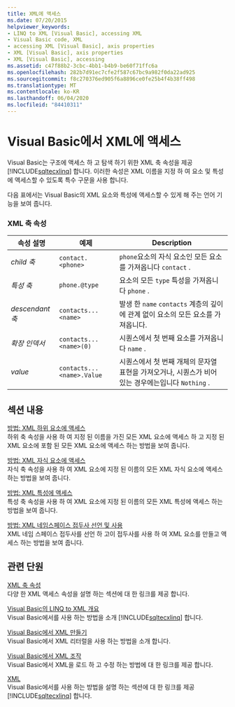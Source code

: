 ```yaml
---
title: XML에 액세스
ms.date: 07/20/2015
helpviewer_keywords:
- LINQ to XML [Visual Basic], accessing XML
- Visual Basic code, XML
- accessing XML [Visual Basic], axis properties
- XML [Visual Basic], axis properties
- XML [Visual Basic], accessing
ms.assetid: c47f88b2-3cbc-4bb1-b4b9-be60f71ffc6a
ms.openlocfilehash: 282b7d91ec7cfe2f587c67bc9a982f0da22ad925
ms.sourcegitcommit: f8c270376ed905f6a8896ce0fe25b4f4b38ff498
ms.translationtype: MT
ms.contentlocale: ko-KR
ms.lasthandoff: 06/04/2020
ms.locfileid: "84410311"
---
```

# <a name="accessing-xml-in-visual-basic"></a>Visual Basic에서 XML에 액세스
Visual Basic는 구조에 액세스 하 고 탐색 하기 위한 XML 축 속성을 제공 [!INCLUDE[sqltecxlinq](~/includes/sqltecxlinq-md.md)] 합니다. 이러한 속성은 XML 이름을 지정 하 여 요소 및 특성에 액세스할 수 있도록 특수 구문을 사용 합니다.  
  
 다음 표에서는 Visual Basic의 XML 요소와 특성에 액세스할 수 있게 해 주는 언어 기능을 보여 줍니다.  
  
### <a name="xml-axis-properties"></a>XML 축 속성  
  
|속성 설명|예제|Description|  
|--------------------------|-------------|-----------------|  
|*child 축*|`contact.<phone>`|`phone`요소의 자식 요소인 모든 요소를 가져옵니다 `contact` .|  
|*특성 축*|`phone.@type`|요소의 모든 `type` 특성을 가져옵니다 `phone` .|  
|*descendant 축*|`contacts...<name>`|발생 한 `name` `contacts` 계층의 깊이에 관계 없이 요소의 모든 요소를 가져옵니다.|  
|*확장 인덱서*|`contacts...<name>(0)`|시퀀스에서 첫 번째 요소를 가져옵니다 `name` .|  
|*value*|`contacts...<name>.Value`|시퀀스에서 첫 번째 개체의 문자열 표현을 가져오거나, 시퀀스가 비어 있는 경우에는입니다 `Nothing` .|  
  
## <a name="in-this-section"></a>섹션 내용  
 [방법: XML 하위 요소에 액세스](how-to-access-xml-descendant-elements.md)  
 하위 축 속성을 사용 하 여 지정 된 이름을 가진 모든 XML 요소에 액세스 하 고 지정 된 XML 요소에 포함 된 모든 XML 요소에 액세스 하는 방법을 보여 줍니다.  
  
 [방법: XML 자식 요소에 액세스](how-to-access-xml-child-elements.md)  
 자식 축 속성을 사용 하 여 XML 요소에 지정 된 이름의 모든 XML 자식 요소에 액세스 하는 방법을 보여 줍니다.  
  
 [방법: XML 특성에 액세스](how-to-access-xml-attributes.md)  
 특성 축 속성을 사용 하 여 XML 요소에 지정 된 이름의 모든 XML 특성에 액세스 하는 방법을 보여 줍니다.  
  
 [방법: XML 네임스페이스 접두사 선언 및 사용](how-to-declare-and-use-xml-namespace-prefixes.md)  
 XML 네임 스페이스 접두사를 선언 하 고이 접두사를 사용 하 여 XML 요소를 만들고 액세스 하는 방법을 보여 줍니다.  
  
## <a name="related-sections"></a>관련 단원  
 [XML 축 속성](../../../language-reference/xml-axis/index.md)  
 다양 한 XML 액세스 속성을 설명 하는 섹션에 대 한 링크를 제공 합니다.  
  
 [Visual Basic의 LINQ to XML 개요](overview-of-linq-to-xml.md)  
 Visual Basic에서를 사용 하는 방법을 소개 [!INCLUDE[sqltecxlinq](~/includes/sqltecxlinq-md.md)] 합니다.  
  
 [Visual Basic에서 XML 만들기](creating-xml.md)  
 Visual Basic에서 XML 리터럴을 사용 하는 방법을 소개 합니다.  
  
 [Visual Basic에서 XML 조작](manipulating-xml.md)  
 Visual Basic에서 XML을 로드 하 고 수정 하는 방법에 대 한 링크를 제공 합니다.  
  
 [XML](index.md)  
 Visual Basic에서를 사용 하는 방법을 설명 하는 섹션에 대 한 링크를 제공 [!INCLUDE[sqltecxlinq](~/includes/sqltecxlinq-md.md)] 합니다.
